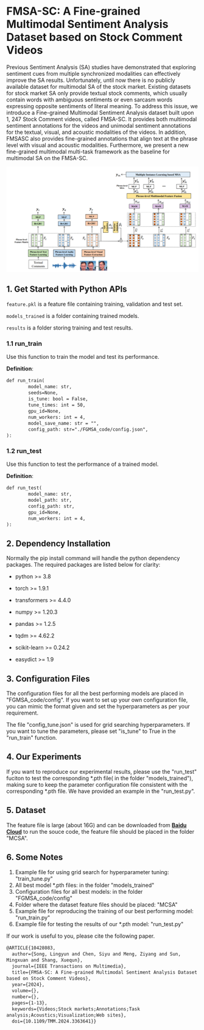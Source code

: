 # FMSA-SC: A Fine-grained Multimodal Sentiment Analysis Dataset based on Stock Comment Videos



 Previous Sentiment Analysis (SA) studies have demonstrated that exploring sentiment cues from multiple synchronized modalities can effectively improve the SA results. Unfortunately, until now there is no publicly available dataset for multimodal SA of the stock market. Existing datasets for stock market SA only provide textual stock comments, which usually contain words with ambiguous sentiments or even sarcasm words expressing opposite sentiments of literal meaning. To address this issue, we introduce a Fine-grained Multimodal Sentiment Analysis dataset built upon 1, 247 Stock Comment videos, called FMSA-SC. It provides both multimodal sentiment annotations for the videos and unimodal sentiment annotations for the textual, visual, and acoustic modalities of the videos. In addition, FMSASC also provides fine-grained annotations that align text at the phrase level with visual and acoustic modalities. Furthermore, we present a new fine-grained multimodal multi-task framework as the baseline for multimodal SA on the FMSA-SC.

![](./img/1710939837773.png)



## 1. Get Started with Python APIs

`feature.pkl` is a feature file containing training, validation and test set.

`models_trained` is a folder containing trained models.

`results` is a folder storing training and test results.

### 1.1 run_train

Use this function to train the model and test its performance.

**Definition**:

```python3
def run_train(
        model_name: str,
        seeds=None,
        is_tune: bool = False,
        tune_times: int = 50,
        gpu_id=None,
        num_workers: int = 4,
        model_save_name: str = "",
        config_path: str="./FGMSA_code/config.json",
):
```

### 1.2 run_test

Use this function to test the performance of a trained model.

**Definition**:

```python3
def run_test(
        model_name: str,
        model_path: str,
        config_path: str,
        gpu_id=None,
        num_workers: int = 4,
):
```

## 2. Dependency Installation

Normally the pip install command will handle the python dependency packages. The required packages are listed below for
clarity:

- python >= 3.8

- torch >= 1.9.1

- transformers >= 4.4.0

- numpy >= 1.20.3

- pandas >= 1.2.5

- tqdm >= 4.62.2

- scikit-learn >= 0.24.2

- easydict >= 1.9

  



## 3. Configuration Files

The configuration files for all the best performing models are placed in "FGMSA_code/config". If you want to set up your own configuration file, you can mimic the format given and set the hyperparameters as per your requirement.

The file "config_tune.json" is used for grid searching hyperparameters. If you want to tune the parameters, please set "is_tune" to True in the "run_train" function.

## 4. Our Experiments

If you want to reproduce our experimental results, please use the "run_test" fuciton to test the corresponding \*.pth file( in the folder "models_trained"), making sure to keep the parameter configuration file consistent with the corresponding \*.pth file. We have provided an example in the "run_test.py".

## 5. Dataset 

The feature file is large (about 16G) and can be downloaded from [**Baidu Cloud**](https://pan.baidu.com/s/1psQAiTEMPIlUX-ywW-YwAA?pwd=fmsa ) to run the souce code, the feature file should be placed in the folder "MCSA".

## 6. Some Notes

1. Example file for using grid search for hyperparameter tuning: "train_tune.py"
2. All best model \*.pth files: in the folder "models_trained" 
3. Configuration files for all best models: in the folder "FGMSA_code/config" 
4. Folder where the dataset feature files should be placed: "MCSA"
5. Example file for reproducing the training of our best performing model: "run_train.py"
6. Example file for testing the results of our \*.pth model: "run_test.py"

If our work is useful to you, please cite the following paper.

```
@ARTICLE{10428083,
  author={Song, Lingyun and Chen, Siyu and Meng, Ziyang and Sun, Mingxuan and Shang, Xuequn},
  journal={IEEE Transactions on Multimedia}, 
  title={FMSA-SC: A Fine-grained Multimodal Sentiment Analysis Dataset based on Stock Comment Videos}, 
  year={2024},
  volume={},
  number={},
  pages={1-13},
  keywords={Videos;Stock markets;Annotations;Task analysis;Acoustics;Visualization;Web sites},
  doi={10.1109/TMM.2024.3363641}}
```
